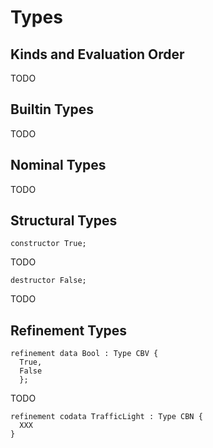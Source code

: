 # Types

## Kinds and Evaluation Order

TODO

## Builtin Types

TODO

## Nominal Types

TODO

## Structural Types

```
constructor True;
```
TODO

```
destructor False;
```
TODO

## Refinement Types

```
refinement data Bool : Type CBV {
  True,
  False
  };
```
TODO

```
refinement codata TrafficLight : Type CBN {
  XXX
}
```

